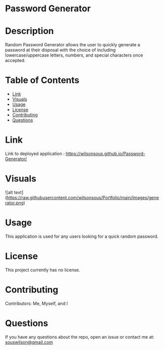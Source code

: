  # Password Generator

 # Description
   Random Password Generator allows the user to quickly generate a password at their disposal with the choice of including lowercase/uppercase letters, numbers, and   special characters once accepted.
  

  # Table of Contents 
  * [Link](#Link)
  * [Visuals](#Visuals)
  * [Usage](#usage)
  * [License](#license)
  * [Contributing](#contributing)
  * [Questions](#questions)
  
  # Link 
  Link to deployed application : https://wilsonsous.github.io/Password-Generator/
  # Visuals
  ![alt text] (https://raw.githubusercontent.com/wilsonsous/Portfolio/main/Images/generator.png)
  # Usage
  ​This application is used for any users looking for a quick random password.
  # License
  This project currently has no license.
  # Contributing
  ​Contributors: Me, Myself, and I
  # Questions
  If you have any questions about the repo, open an issue or contact me at: souswilson@gmail.com
